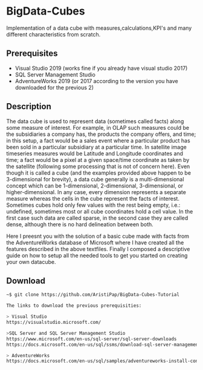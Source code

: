 # BigData-Cubes

Implementation of a data cube with measures,calculations,KPI's and many different characteristics from scratch.

## Prerequisites
-	Visual Studio 2019 (works fine if you already have visual studio 2017)
-	SQL Server Management Studio
-	AdventureWorks 2019 (or 2017 according to the version you have downloaded for the previous 2)

## Description

The data cube is used to represent data (sometimes called facts) along some measure of interest. For example, in OLAP such measures could be the subsidiaries a company has, the products the company offers, and time; in this setup, a fact would be a sales event where a particular product has been sold in a particular subsidiary at a particular time. In satellite image timeseries measures would be Latitude and Longitude coordinates and time; a fact would be a pixel at a given space/time coordinate as taken by the satellite (following some processing that is not of concern here). Even though it is called a cube (and the examples provided above happen to be 3-dimensional for brevity), a data cube generally is a multi-dimensional concept which can be 1-dimensional, 2-dimensional, 3-dimensional, or higher-dimensional. In any case, every dimension represents a separate measure whereas the cells in the cube represent the facts of interest. Sometimes cubes hold only few values with the rest being empty, i.e.: undefined, sometimes most or all cube coordinates hold a cell value. In the first case such data are called sparse, in the second case they are called dense, although there is no hard delineation between both.

Here I preesnt you with the solution of a basic cube made with facts from the AdventureWorks database of Microsoft where 
I have created all the features described in the above textfiles.
Finally I composed a descriptive guide on how to setup all the needed tools to get you started on creating your own datacube.

## Download 

```bash
~$ git clone https://github.com/AristiPap/BigData-Cubes-Tutorial

The links to download the previous prerequisities:

> Visual Studio
https://visualstudio.microsoft.com/

>SQL Server and SQL Server Management Studio 
https://www.microsoft.com/en-us/sql-server/sql-server-downloads 
https://docs.microsoft.com/en-us/sql/ssms/download-sql-server-management-studio-ssms?view=sql-server-ver15 

> AdventureWorks
https://docs.microsoft.com/en-us/sql/samples/adventureworks-install-configure?view=sql-server-ver15&tabs=ssms
```
